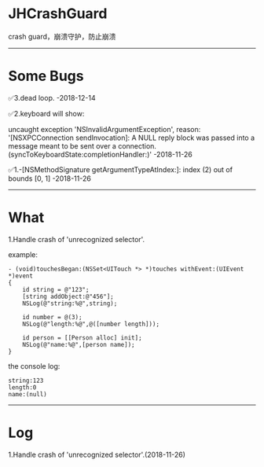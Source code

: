 # JHCrashGuard
crash guard，崩溃守护，防止崩溃

---

# Some Bugs

✅3.dead loop. -2018-12-14

✅2.keyboard will show:

uncaught exception 'NSInvalidArgumentException', reason: '[NSXPCConnection sendInvocation]: A NULL reply block was passed into a message meant to be sent over a connection. (syncToKeyboardState:completionHandler:)' -2018-11-26

✅1.-[NSMethodSignature getArgumentTypeAtIndex:]: index (2) out of bounds [0, 1] -2018-11-26

---

# What

1.Handle crash of 'unrecognized selector'.

example:

```
- (void)touchesBegan:(NSSet<UITouch *> *)touches withEvent:(UIEvent *)event
{
    id string = @"123";
    [string addObject:@"456"];
    NSLog(@"string:%@",string);
    
    id number = @(3);
    NSLog(@"length:%@",@([number length]));
    
    id person = [[Person alloc] init];
    NSLog(@"name:%@",[person name]);
}
```

the console log:
```
string:123
length:0
name:(null)
```


---

# Log

1.Handle crash of 'unrecognized selector'.(2018-11-26)
